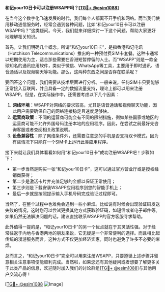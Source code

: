 **和记your10日卡可以注册WSAPP吗？[[TG💪+ @esim1088](https://t.me/s/esim1088)]**

在当今这个数字化飞速发展的时代，我们每个人都离不开手机和网络。而当我们使用移动通信服务时，经常会遇到各种问题，比如“和记your10日卡可以注册WSAPP吗？”这类疑问。今天，我们就来详细探讨一下这个问题，帮助大家更好地理解相关知识。

首先，让我们明确几个概念。所谓“和记your10日卡”，是指香港和记电讯（Hutchison Telecommunications）推出的一种预付费SIM卡套餐。这种卡通常以短期使用为主，适合那些需要在香港短暂停留的人士。而“WSAPP”则是一款全球知名的通讯应用软件，类似于微信、WhatsApp等工具，主要用于即时通讯、语音通话以及视频聊天等功能。那么，这两种东西之间是否存在联系呢？

要回答这个问题，我们需要从技术层面进行分析。一般来说，任何SIM卡只要能够正常接入互联网，并且具备一定的数据流量支持，理论上都可以用来注册WSAPP。但是，在实际操作中，还需要考虑以下几个因素：

1. **网络环境**：WSAPP对网络的要求较高，尤其是语音通话和视频聊天功能，因此用户需要确保自己的网络连接稳定且速度足够快。
2. **运营商政策**：不同的运营商可能会有不同的限制措施，例如某些国家或地区的运营商可能不允许外国号码注册本地的应用程序。因此，在尝试之前最好先咨询客服或者查阅相关政策说明。
3. **设备兼容性**：除了网络条件外，还需要注意您的手机是否支持双卡模式，因为有些情况下只能在一个SIM卡上运行此类应用程序。

接下来就让我们具体看看如何用“和记your10日卡”成功注册WSAPP吧！步骤如下：
- 第一步当然是购买一张“和记your10日卡”，这可以通过官方营业厅或是授权经销商获得；
- 第二步是激活卡片并充值足够的金额以保证正常使用；
- 第三步则是下载安装WSAPP应用程序到您的智能手机上；
- 最后一步就是按照提示输入手机号码完成验证过程即可。

当然了，在整个过程中也难免会遇到一些小麻烦。比如说有时候会出现验证码发送失败的情况，这时您可以尝试更换其他方式获取验证码，如短信或者电子邮件等。如果仍然无法解决问题的话，建议直接联系WSAPP的官方客服寻求帮助。

此外值得一提的是，“和记your10日卡”的另一个优点就在于其灵活性强。对于经常往返于内地与香港两地的朋友来说，它无疑是一个非常便利的选择。而且相比起传统的漫游服务而言，这种方式不仅更加经济实惠，同时也避免了许多不必要的麻烦。

总而言之，“和记your10日卡”完全可以用来注册WSAPP，只要遵循上述步骤并留意相关注意事项便能顺利完成。当然啦，如果您还有其他疑问或者想要了解更多关于此类产品的信息，欢迎随时加入我们的讨论群组[[TG💪+ @esim1088](https://t.me/s/esim1088)]与其他用户交流心得！

[[TG💪+ @esim1088](https://t.me/s/esim1088) ![Image](https://i.postimg.cc/4NQfJmqS/Snipaste-2025-05-13-00-14-12.png)]